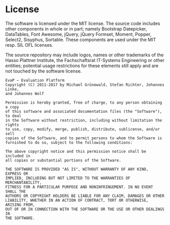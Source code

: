 # License

The software is licensed under the MIT license. The source code includes other
components in whole or in part; namely Bootstrap Datepicker, DataTables, Font
Awesome, jQuery, jQuery Formset, Moment, Popper, Select2, Sisyphus, Sortable.
These components are used under the MIT resp. SIL OFL licenses.

The source repository may include logos, names or other trademarks of the
Hasso Plattner Institute, the Fachschaftsrat IT-Systems Engineering or other
entities; potential usage restrictions for these elements still apply and are
not touched by the software license.

```
EvaP – Evaluation Platform
Copyright (C) 2011-2017 by Michael Grünewald, Stefan Richter, Johannes Linke,
and Johannes Wolf

Permission is hereby granted, free of charge, to any person obtaining a copy
of this software and associated documentation files (the "Software"), to deal
in the Software without restriction, including without limitation the rights
to use, copy, modify, merge, publish, distribute, sublicense, and/or sell
copies of the Software, and to permit persons to whom the Software is
furnished to do so, subject to the following conditions:

The above copyright notice and this permission notice shall be included in
all copies or substantial portions of the Software.

THE SOFTWARE IS PROVIDED "AS IS", WITHOUT WARRANTY OF ANY KIND, EXPRESS OR
IMPLIED, INCLUDING BUT NOT LIMITED TO THE WARRANTIES OF MERCHANTABILITY,
FITNESS FOR A PARTICULAR PURPOSE AND NONINFRINGEMENT. IN NO EVENT SHALL THE
AUTHORS OR COPYRIGHT HOLDERS BE LIABLE FOR ANY CLAIM, DAMAGES OR OTHER
LIABILITY, WHETHER IN AN ACTION OF CONTRACT, TORT OR OTHERWISE, ARISING FROM,
OUT OF OR IN CONNECTION WITH THE SOFTWARE OR THE USE OR OTHER DEALINGS IN
THE SOFTWARE.
```
